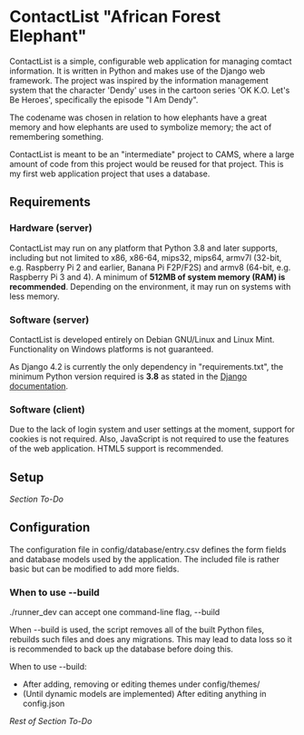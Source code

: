 # ContactList "African Forest Elephant"
ContactList is a simple, configurable web application for managing comtact information. It is written in Python and makes use of the Django web framework. The project was inspired by the information management system that the character 'Dendy' uses in the cartoon series 'OK K.O. Let's Be Heroes', specifically the episode "I Am Dendy".

The codename was chosen in relation to how elephants have a great memory and how elephants are used to symbolize memory; the act of remembering something. 

ContactList is meant to be an "intermediate" project to CAMS, where a large amount of code from this project would be reused for that project. This is my first web application project that uses a database.

## Requirements

### Hardware (server)
ContactList may run on any platform that Python 3.8 and later supports, including but not limited to x86, x86-64, mips32, mips64, armv7l (32-bit, e.g. Raspberry Pi 2 and earlier, Banana Pi F2P/F2S) and armv8 (64-bit, e.g. Raspberry Pi 3 and 4). A minimum of **512MB of system memory (RAM) is recommended**. Depending on the environment, it may run on systems with less memory.

### Software (server)
ContactList is developed entirely on Debian GNU/Linux and Linux Mint. Functionality on Windows platforms is not guaranteed.

As Django 4.2 is currently the only dependency in "requirements.txt", the minimum Python version required is **3.8** as stated in the [Django documentation](https://docs.djangoproject.com/en/4.2/faq/install/).

### Software (client)
Due to the lack of login system and user settings at the moment, support for cookies is not required. Also, JavaScript is not required to use the features of the web application. HTML5 support is recommended.

## Setup
*Section To-Do*

## Configuration
The configuration file in config/database/entry.csv defines the form fields and database models used by the application. The included file is rather basic but can be modified to add more fields.

### When to use --build
./runner_dev can accept one command-line flag, --build

When --build is used, the script removes all of the built Python files, rebuilds such files and does any migrations. This may lead to data loss so it is recommended to back up the database before doing this.

When to use --build:

- After adding, removing or editing themes under config/themes/
- (Until dynamic models are implemented) After editing anything in config.json

*Rest of Section To-Do*
